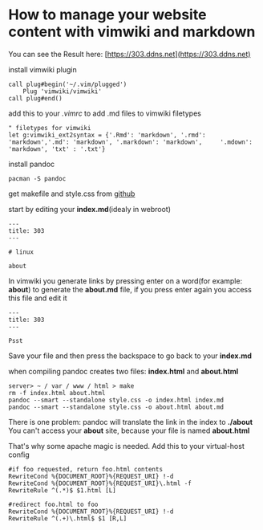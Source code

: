 # How to manage your website content with vimwiki and markdown

You can see the Result here: [https://303.ddns.net](https://303.ddns.net)

install vimwiki plugin

    call plug#begin('~/.vim/plugged')
        Plug 'vimwiki/vimwiki'
    call plug#end()

add this to your *.vimrc* to add .md files to vimwiki filetypes

    " filetypes for vimwiki
    let g:vimwiki_ext2syntax = {'.Rmd': 'markdown', '.rmd': 'markdown','.md': 'markdown', '.markdown': 'markdown',     '.mdown': 'markdown', 'txt' : '.txt'}

install pandoc

    pacman -S pandoc

get makefile and style.css from [github](https://github.com/ljurk/wikipages)

start by editing your **index.md**(idealy in webroot)

    ---
    title: 303
    ---

    # linux

    about

In vimwiki you generate links by pressing enter on a word(for example: **about**) to generate the **about.md** file, if you press enter again you access this file and edit it

    ---
    title: 303
    ---

    Psst

Save your file and then press the backspace to go back to your **index.md**

when compiling pandoc creates two files: **index.html** and **about.html**

    server> ~ / var / www / html > make
    rm -f index.html about.html
    pandoc --smart --standalone style.css -o index.html index.md
    pandoc --smart --standalone style.css -o about.html about.md


There is one problem: pandoc will translate the link in the index to **./about**
You can't access your **about** site, because your file is named **about.html**

That's why some apache magic is needed. Add this to your virtual-host config

    #if foo requested, return foo.html contents
    RewriteCond %{DOCUMENT_ROOT}%{REQUEST_URI} !-d
    RewriteCond %{DOCUMENT_ROOT}%{REQUEST_URI}\.html -f
    RewriteRule ^(.*)$ $1.html [L]

    #redirect foo.html to foo
    RewriteCond %{DOCUMENT_ROOT}%{REQUEST_URI} !-d
    RewriteRule ^(.+)\.html$ $1 [R,L]
